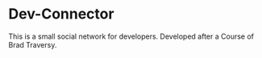 # Dev-Connector
This is a small social network for developers. Developed after a Course of Brad Traversy.
